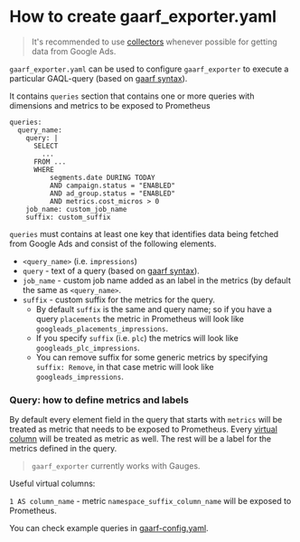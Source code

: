 # How to create gaarf_exporter.yaml

> It's recommended to use [collectors](../gaarf_exporter/README.md#collectors) whenever possible for getting data from Google Ads.

`gaarf_exporter.yaml` can be used to configure `gaarf_exporter` to execute a particular GAQL-query (based on [gaarf syntax](https://github.com/google/ads-api-report-fetcher/blob/main/docs/how-to-write-queries.md)).

It contains `queries` section that contains one or more queries with dimensions and metrics to be exposed to Prometheus

```
queries:
  query_name:
    query: |
      SELECT
        ...
      FROM ...
      WHERE
          segments.date DURING TODAY
          AND campaign.status = "ENABLED"
          AND ad_group.status = "ENABLED"
          AND metrics.cost_micros > 0
    job_name: custom_job_name
    suffix: custom_suffix
```

`queries` must contains at least one key that identifies data being fetched
from Google Ads and consist of the following elements.

* `<query_name>` (i.e. `impressions`)
* `query` - text of a query (based on [gaarf syntax](https://github.com/google/ads-api-report-fetcher/blob/main/docs/how-to-write-queries.md)).
* `job_name` - custom job name added as an label in the metrics (by default the same as `<query_name>`.
* `suffix` - custom suffix for the metrics for the query.
  * By default `suffix` is the same and query name; so if you have a query `placements`
  the metric in Prometheus will look like `googleads_placements_impressions`.
  * If you specify `suffix` (i.e. `plc`) the metrics will look like `googleads_plc_impressions`.
  * You can remove suffix for some generic metrics by specifying `suffix: Remove`, in that case metric will look like `googleads_impressions`.

### Query: how to define metrics and labels

By default every element field in the query that starts with `metrics` will be
treated as metric that needs to be exposed to Prometheus.
Every [virtual column](https://github.com/google/ads-api-report-fetcher/blob/main/docs/how-to-write-queries.md#virtual-columns) will be treated as metric as well.
The rest will be a label for the metrics defined in the query.
> `gaarf_exporter` currently works with Gauges.

Useful virtual columns:

`1 AS column_name` - metric `namespace_suffix_column_name` will be exposed to Prometheus.

You can check example queries in [gaarf-config.yaml](../src/gaarf_config.yaml).
